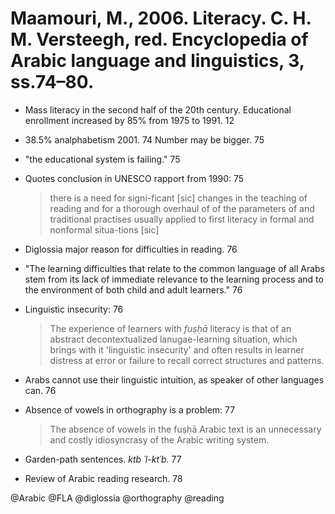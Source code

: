 # Maamouri, M., 2006. Literacy.  C. H. M. Versteegh, red. Encyclopedia of Arabic language and linguistics, 3, ss.74–80.

- Mass literacy in the second half of the 20th century. Educational enrollment increased by 85% from 1975 to 1991. 12

- 38.5% analphabetism 2001. 74 Number may be bigger. 75

- "the educational system is failing." 75

- Quotes conclusion in UNESCO rapport from 1990: 75

  > there is a need for signi-ficant [sic] changes in the teaching of reading and for a thorough overhaul of of the parameters of and traditional practises usually applied to first literacy in formal and nonformal situa-tions [sic]

- Diglossia major reason for difficulties in reading. 76

- "The learning difficulties that relate to the common language of all Arabs stem from its lack of immediate relevance to the learning process and to the environment of both child and adult learners." 76

- Linguistic insecurity: 76

  > The experience of learners with *fuṣḥā* literacy is that of an abstract decontextualized lanugae-learning situation, which brings with it 'linguistic insecurity' and often results in learner distress at error or failure to recall correct structures and patterns.

- Arabs cannot use their linguistic intuition, as speaker of other languages can. 76

- Absence of vowels in orthography is a problem: 77

  > The absence of vowels in the fuṣḥā Arabic text is an unnecessary and costly idiosyncrasy of the Arabic writing system. 

- Garden-path sentences. *ktb ´l-kt´b.* 77

- Review of Arabic reading research. 78 

@Arabic
@FLA
@diglossia
@orthography
@reading
